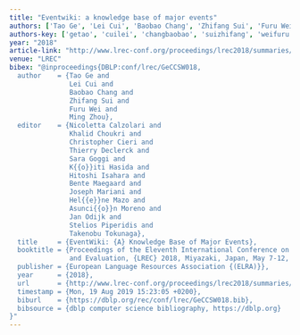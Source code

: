 ```yaml
---
title: "Eventwiki: a knowledge base of major events"
authors: ['Tao Ge', 'Lei Cui', 'Baobao Chang', 'Zhifang Sui', 'Furu Wei', 'Ming Zhou 0001']
authors-key: ['getao', 'cuilei', 'changbaobao', 'suizhifang', 'weifuru', 'zhouming']
year: "2018"
article-link: "http://www.lrec-conf.org/proceedings/lrec2018/summaries/213.html"
venue: "LREC"
bibex: "@inproceedings{DBLP:conf/lrec/GeCCSW018,
  author    = {Tao Ge and
               Lei Cui and
               Baobao Chang and
               Zhifang Sui and
               Furu Wei and
               Ming Zhou},
  editor    = {Nicoletta Calzolari and
               Khalid Choukri and
               Christopher Cieri and
               Thierry Declerck and
               Sara Goggi and
               K{{o}}iti Hasida and
               Hitoshi Isahara and
               Bente Maegaard and
               Joseph Mariani and
               Hel{{e}}ne Mazo and
               Asunci{{o}}n Moreno and
               Jan Odijk and
               Stelios Piperidis and
               Takenobu Tokunaga},
  title     = {EventWiki: {A} Knowledge Base of Major Events},
  booktitle = {Proceedings of the Eleventh International Conference on Language Resources
               and Evaluation, {LREC} 2018, Miyazaki, Japan, May 7-12, 2018},
  publisher = {European Language Resources Association {(ELRA)}},
  year      = {2018},
  url       = {http://www.lrec-conf.org/proceedings/lrec2018/summaries/213.html},
  timestamp = {Mon, 19 Aug 2019 15:23:05 +0200},
  biburl    = {https://dblp.org/rec/conf/lrec/GeCCSW018.bib},
  bibsource = {dblp computer science bibliography, https://dblp.org}
}"
---
```

